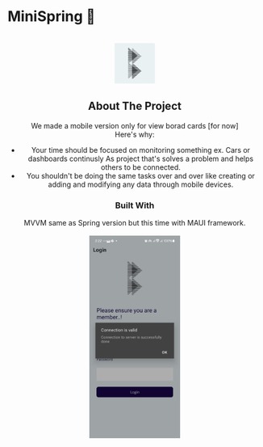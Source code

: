 # MiniSpring 📱
<!-- PROJECT LOGO -->
<br />
<div align="center">
  <a href="https://github.com/othneildrew/Best-README-Template">
    <img src="Resources/AppIcon/appicon.svg" alt="Logo" width="80" height="80">
  </a>
  <br/>

  <!-- ABOUT THE PROJECT -->
## About The Project
We made a mobile version only for view borad cards [for now]<br/>
Here's why:
* Your time should be focused on monitoring something ex. Cars or dashboards continusly As project that's solves a problem and helps others to be connected.
* You shouldn't be doing the same tasks over and over like creating or adding and modifying any data through mobile devices.
### Built With
MVVM same as Spring version but this time with MAUI framework.<br/><br/>
<a href="https://github.com/othneildrew/Best-README-Template">
    <img src="Resources/Images/Screenshot_20240427_022236 (1).jpg" alt="Logo" width="180" >
  </a>

  </div>